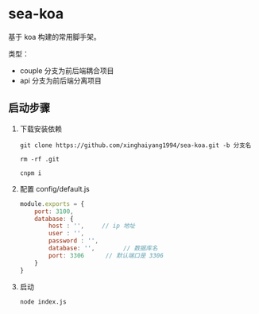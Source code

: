 # sea-koa
基于 koa 构建的常用脚手架。

类型：
* couple 分支为前后端耦合项目
* api 分支为前后端分离项目

## 启动步骤
1. 下载安装依赖
    ```shell
    git clone https://github.com/xinghaiyang1994/sea-koa.git -b 分支名    
    
    rm -rf .git

    cnpm i
    ```
2. 配置 config/default.js
    ```js
    module.exports = {
        port: 3100,
        database: {
            host : '',     // ip 地址
            user : '',
            password : '',
            database: '',        // 数据库名
            port: 3306      // 默认端口是 3306 
        }
    }
    ```
3. 启动
    ```shell
    node index.js
    ```



